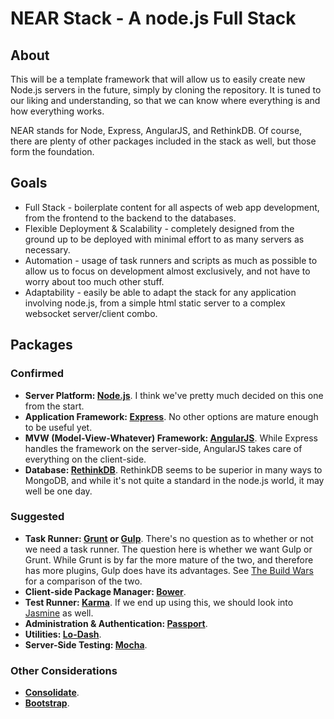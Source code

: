 # NEAR Stack - A node.js Full Stack
## About
This will be a template framework that will allow us to easily create new Node.js servers in the future, simply by cloning the repository. It is tuned to our liking and understanding, so that we can know where everything is and how everything works.

NEAR stands for Node, Express, AngularJS, and RethinkDB. Of course, there are plenty of other packages included in the stack as well, but those form the foundation.
## Goals
- Full Stack - boilerplate content for all aspects of web app development, from the frontend to the backend to the databases.
- Flexible Deployment & Scalability - completely designed from the ground up to be deployed with minimal effort to as many servers as necessary.
- Automation - usage of task runners and scripts as much as possible to allow us to focus on development almost exclusively, and not have to worry about too much other stuff.
- Adaptability - easily be able to adapt the stack for any application involving node.js, from a simple html static server to a complex websocket server/client combo.

## Packages
### Confirmed
- **Server Platform: [Node.js](http://nodejs.org/)**. I think we've pretty much decided on this one from the start.
- **Application Framework: [Express](http://expressjs.com/)**. No other options are mature enough to be useful yet.
- **MVW (Model-View-Whatever) Framework: [AngularJS](https://angularjs.org/)**. While Express handles the framework on the server-side, AngularJS takes care of everything on the client-side.
- **Database: [RethinkDB](http://rethinkdb.com/)**. RethinkDB seems to be superior in many ways to MongoDB, and while it's not quite a standard in the node.js world, it may well be one day.

### Suggested
- **Task Runner: [Grunt](http://gruntjs.com/) or [Gulp](http://gulpjs.com/)**. There's no question as to whether or not we need a task runner. The question here is whether we want Gulp or Grunt. While Grunt is by far the more mature of the two, and therefore has more plugins, Gulp does have its advantages. See [The Build Wars](http://markdalgleish.github.io/presentation-build-wars-gulp-vs-grunt) for a comparison of the two.
- **Client-side Package Manager: [Bower](http://bower.io/)**.
- **Test Runner: [Karma](http://karma-runner.github.io/0.12/index.html)**. If we end up using this, we should look into [Jasmine](http://jasmine.github.io/) as well.
- **Administration & Authentication: [Passport](http://passportjs.org/)**.
- **Utilities: [Lo-Dash](http://lodash.com/)**.
- **Server-Side Testing: [Mocha](http://visionmedia.github.io/mocha/)**.

### Other Considerations
- **[Consolidate](https://github.com/visionmedia/consolidate.js/)**.
- **[Bootstrap](http://getbootstrap.com/)**.
